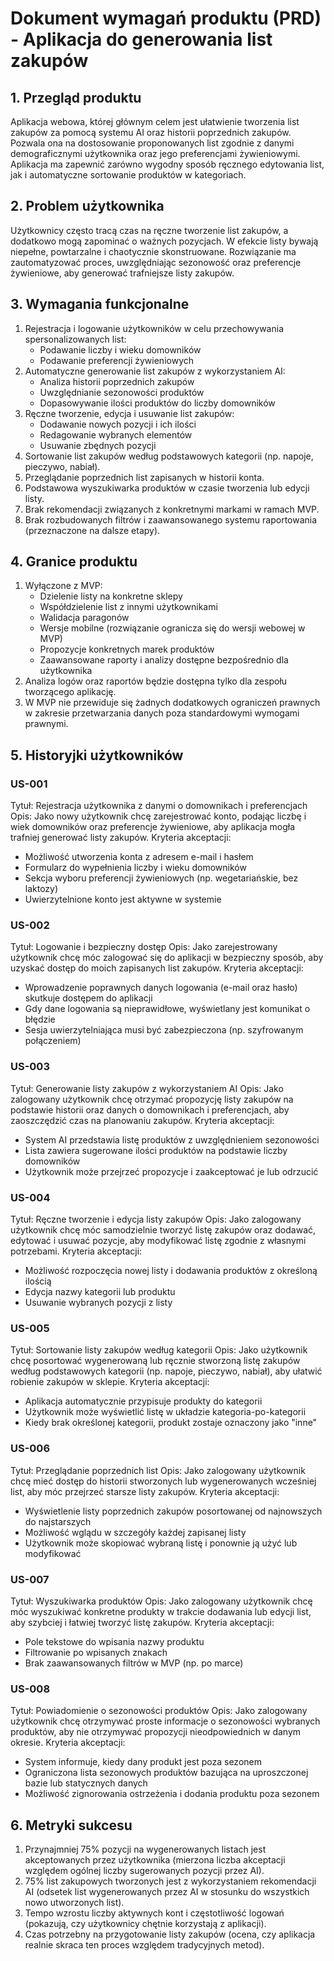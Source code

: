 # Dokument wymagań produktu (PRD) - Aplikacja do generowania list zakupów

## 1. Przegląd produktu
Aplikacja webowa, której głównym celem jest ułatwienie tworzenia list zakupów za pomocą systemu AI oraz historii poprzednich zakupów. Pozwala ona na dostosowanie proponowanych list zgodnie z danymi demograficznymi użytkownika oraz jego preferencjami żywieniowymi. Aplikacja ma zapewnić zarówno wygodny sposób ręcznego edytowania list, jak i automatyczne sortowanie produktów w kategoriach.

## 2. Problem użytkownika
Użytkownicy często tracą czas na ręczne tworzenie list zakupów, a dodatkowo mogą zapominać o ważnych pozycjach. W efekcie listy bywają niepełne, powtarzalne i chaotycznie skonstruowane. Rozwiązanie ma zautomatyzować proces, uwzględniając sezonowość oraz preferencje żywieniowe, aby generować trafniejsze listy zakupów.

## 3. Wymagania funkcjonalne
1. Rejestracja i logowanie użytkowników w celu przechowywania spersonalizowanych list:
   - Podawanie liczby i wieku domowników
   - Podawanie preferencji żywieniowych
2. Automatyczne generowanie list zakupów z wykorzystaniem AI:
   - Analiza historii poprzednich zakupów
   - Uwzględnianie sezonowości produktów
   - Dopasowywanie ilości produktów do liczby domowników
3. Ręczne tworzenie, edycja i usuwanie list zakupów:
   - Dodawanie nowych pozycji i ich ilości
   - Redagowanie wybranych elementów
   - Usuwanie zbędnych pozycji
4. Sortowanie list zakupów według podstawowych kategorii (np. napoje, pieczywo, nabiał).
5. Przeglądanie poprzednich list zapisanych w historii konta.
6. Podstawowa wyszukiwarka produktów w czasie tworzenia lub edycji listy.
7. Brak rekomendacji związanych z konkretnymi markami w ramach MVP.
8. Brak rozbudowanych filtrów i zaawansowanego systemu raportowania (przeznaczone na dalsze etapy).

## 4. Granice produktu
1. Wyłączone z MVP:
   - Dzielenie listy na konkretne sklepy
   - Współdzielenie list z innymi użytkownikami
   - Walidacja paragonów
   - Wersje mobilne (rozwiązanie ogranicza się do wersji webowej w MVP)
   - Propozycje konkretnych marek produktów
   - Zaawansowane raporty i analizy dostępne bezpośrednio dla użytkownika
2. Analiza logów oraz raportów będzie dostępna tylko dla zespołu tworzącego aplikację.
3. W MVP nie przewiduje się żadnych dodatkowych ograniczeń prawnych w zakresie przetwarzania danych poza standardowymi wymogami prawnymi.

## 5. Historyjki użytkowników

### US-001
Tytuł: Rejestracja użytkownika z danymi o domownikach i preferencjach
Opis: Jako nowy użytkownik chcę zarejestrować konto, podając liczbę i wiek domowników oraz preferencje żywieniowe, aby aplikacja mogła trafniej generować listy zakupów.
Kryteria akceptacji:
- Możliwość utworzenia konta z adresem e-mail i hasłem
- Formularz do wypełnienia liczby i wieku domowników
- Sekcja wyboru preferencji żywieniowych (np. wegetariańskie, bez laktozy)
- Uwierzytelnione konto jest aktywne w systemie

### US-002
Tytuł: Logowanie i bezpieczny dostęp
Opis: Jako zarejestrowany użytkownik chcę móc zalogować się do aplikacji w bezpieczny sposób, aby uzyskać dostęp do moich zapisanych list zakupów.
Kryteria akceptacji:
- Wprowadzenie poprawnych danych logowania (e-mail oraz hasło) skutkuje dostępem do aplikacji
- Gdy dane logowania są nieprawidłowe, wyświetlany jest komunikat o błędzie
- Sesja uwierzytelniająca musi być zabezpieczona (np. szyfrowanym połączeniem)

### US-003
Tytuł: Generowanie listy zakupów z wykorzystaniem AI
Opis: Jako zalogowany użytkownik chcę otrzymać propozycję listy zakupów na podstawie historii oraz danych o domownikach i preferencjach, aby zaoszczędzić czas na planowaniu zakupów.
Kryteria akceptacji:
- System AI przedstawia listę produktów z uwzględnieniem sezonowości
- Lista zawiera sugerowane ilości produktów na podstawie liczby domowników
- Użytkownik może przejrzeć propozycje i zaakceptować je lub odrzucić

### US-004
Tytuł: Ręczne tworzenie i edycja listy zakupów
Opis: Jako zalogowany użytkownik chcę móc samodzielnie tworzyć listę zakupów oraz dodawać, edytować i usuwać pozycje, aby modyfikować listę zgodnie z własnymi potrzebami.
Kryteria akceptacji:
- Możliwość rozpoczęcia nowej listy i dodawania produktów z określoną ilością
- Edycja nazwy kategorii lub produktu
- Usuwanie wybranych pozycji z listy

### US-005
Tytuł: Sortowanie listy zakupów według kategorii
Opis: Jako użytkownik chcę posortować wygenerowaną lub ręcznie stworzoną listę zakupów według podstawowych kategorii (np. napoje, pieczywo, nabiał), aby ułatwić robienie zakupów w sklepie.
Kryteria akceptacji:
- Aplikacja automatycznie przypisuje produkty do kategorii
- Użytkownik może wyświetlić listę w układzie kategoria-po-kategorii
- Kiedy brak określonej kategorii, produkt zostaje oznaczony jako "inne"

### US-006
Tytuł: Przeglądanie poprzednich list
Opis: Jako zalogowany użytkownik chcę mieć dostęp do historii stworzonych lub wygenerowanych wcześniej list, aby móc przejrzeć starsze listy zakupów.
Kryteria akceptacji:
- Wyświetlenie listy poprzednich zakupów posortowanej od najnowszych do najstarszych
- Możliwość wglądu w szczegóły każdej zapisanej listy
- Użytkownik może skopiować wybraną listę i ponownie ją użyć lub modyfikować

### US-007
Tytuł: Wyszukiwarka produktów
Opis: Jako zalogowany użytkownik chcę móc wyszukiwać konkretne produkty w trakcie dodawania lub edycji list, aby szybciej i łatwiej tworzyć listę zakupów.
Kryteria akceptacji:
- Pole tekstowe do wpisania nazwy produktu
- Filtrowanie po wpisanych znakach
- Brak zaawansowanych filtrów w MVP (np. po marce)

### US-008
Tytuł: Powiadomienie o sezonowości produktów
Opis: Jako zalogowany użytkownik chcę otrzymywać proste informacje o sezonowości wybranych produktów, aby nie otrzymywać propozycji nieodpowiednich w danym okresie.
Kryteria akceptacji:
- System informuje, kiedy dany produkt jest poza sezonem
- Ograniczona lista sezonowych produktów bazująca na uproszczonej bazie lub statycznych danych
- Możliwość zignorowania ostrzeżenia i dodania produktu poza sezonem

## 6. Metryki sukcesu
1. Przynajmniej 75% pozycji na wygenerowanych listach jest akceptowanych przez użytkownika (mierzona liczba akceptacji względem ogólnej liczby sugerowanych pozycji przez AI).
2. 75% list zakupowych tworzonych jest z wykorzystaniem rekomendacji AI (odsetek list wygenerowanych przez AI w stosunku do wszystkich nowo utworzonych list).
3. Tempo wzrostu liczby aktywnych kont i częstotliwość logowań (pokazują, czy użytkownicy chętnie korzystają z aplikacji).
4. Czas potrzebny na przygotowanie listy zakupów (ocena, czy aplikacja realnie skraca ten proces względem tradycyjnych metod).
